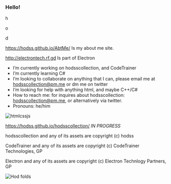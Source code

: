 ### Hello!

h

o

d

https://hodss.github.io/AbtMe/ Is my about me site.

http://electrontech.rf.gd Is part of Electron

- I’m currently working on hodsscollection, and CodeTrainer
- I’m currently learning C# 
- I’m looking to collaborate on anything that I can, please email me at hodsscollection@pm.me or dm me on twitter
- I’m looking for help with anything html, and maybe C++/C#
- How to reach me: for inquires about hodsscollection: hodsscollection@pm.me, or alternatively via twitter.
- Pronouns: he/him


![htmlcssjs](https://www.freepnglogos.com/uploads/html5-logo-png/html5-logo-devextreme-multi-purpose-controls-html-javascript-3.png)


https://hodss.github.io/hodsscollection/ *IN PROGRESS*


hodsscollection and any of its assets are copyright (c) hodss

CodeTrainer and any of its assets are copyright (c) CodeTrainer Technologies, GP

Electron and any of its assets are copyright (c) Electron Technlogy Partners, GP


![Hod folds](https://user-images.githubusercontent.com/98139763/150646899-e9d54f3a-cd03-4a9d-8561-6013bb5a1575.PNG)
